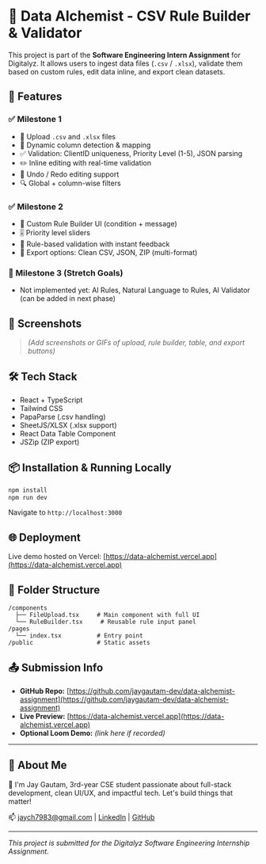 # 🧪 Data Alchemist - CSV Rule Builder & Validator

This project is part of the **Software Engineering Intern Assignment** for Digitalyz.
It allows users to ingest data files (`.csv` / `.xlsx`), validate them based on custom rules, edit data inline, and export clean datasets.

## 🚀 Features

### ✅ Milestone 1

* 📁 Upload `.csv` and `.xlsx` files
* 🧾 Dynamic column detection & mapping
* ✅ Validation: ClientID uniqueness, Priority Level (1-5), JSON parsing
* ✏️ Inline editing with real-time validation
* 🔁 Undo / Redo editing support
* 🔍 Global + column-wise filters

### ✅ Milestone 2

* 🧱 Custom Rule Builder UI (condition + message)
* 🎚️ Priority level sliders
* 🧠 Rule-based validation with instant feedback
* 💾 Export options: Clean CSV, JSON, ZIP (multi-format)

### 🚧 Milestone 3 (Stretch Goals)

* Not implemented yet: AI Rules, Natural Language to Rules, AI Validator (can be added in next phase)

## 📸 Screenshots

> *(Add screenshots or GIFs of upload, rule builder, table, and export buttons)*

## 🛠 Tech Stack

* React + TypeScript
* Tailwind CSS
* PapaParse (.csv handling)
* SheetJS/XLSX (.xlsx support)
* React Data Table Component
* JSZip (ZIP export)

## 📦 Installation & Running Locally

```bash
npm install
npm run dev
```

Navigate to `http://localhost:3000`

## 🌐 Deployment

Live demo hosted on Vercel:
[https://data-alchemist.vercel.app](https://data-alchemist.vercel.app)

## 📁 Folder Structure

```
/components
  ├── FileUpload.tsx     # Main component with full UI
  └── RuleBuilder.tsx     # Reusable rule input panel
/pages
  └── index.tsx          # Entry point
/public                  # Static assets
```

## 📤 Submission Info

* **GitHub Repo:** [https://github.com/jaygautam-dev/data-alchemist-assignment](https://github.com/jaygautam-dev/data-alchemist-assignment)
* **Live Preview:** [https://data-alchemist.vercel.app](https://data-alchemist.vercel.app)
* **Optional Loom Demo:** *(link here if recorded)*

---

## 💼 About Me

👋 I'm Jay Gautam, 3rd-year CSE student passionate about full-stack development, clean UI/UX, and impactful tech. Let's build things that matter!

📫 [jaych7983@gmail.com](mailto:jaych7983@gmail.com) | [LinkedIn](https://linkedin.com/in/jaygautam) | [GitHub](https://github.com/jaygautam-dev)

---

*This project is submitted for the Digitalyz Software Engineering Internship Assignment.*
